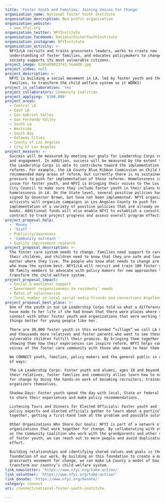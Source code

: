 ```yaml
---
title: 'Foster Youth and Families: Joining Voices for Change'
organization_name: National Foster Youth Institute
organization_description: Non-profit organization
organization_website:
  - www.nfyi.org
organization_twitter: NFYInstitute
organization_facebook: NationalFosterYouthInstitute
organization_instagram: NFYInstitute
organization_activity: >-
  NFYI/LA recruits and trains grassroots leaders, works to create new
  understanding of foster families, and educates policymakers to change how
  society supports its most vulnerable citizens.
project_image: 6395409023741-team88.jpg
project_video: null
project_description: >-
  NFYI is building a social movement in LA, led by foster youth and their
  families, to transform the child welfare system so it WORKS!
project_is_collaboration: 'Yes'
project_collaborators: Community Coalition
project_applying: '$100,000'
project_areas:
  - Central LA
  - East LA
  - San Gabriel Valley
  - San Fernando Valley
  - South LA
  - Westside
  - South Bay
  - Gateway Cities
  - County of Los Angeles
  - City of Los Angeles
project_measure: >-
  Success will be measured by meeting our goals for Leadership Corps recruitment
  and engagement. In addition, success will be measured by the extent to which
  the Leadership Corps is able to contribute toward the implementation of policy
  reforms. For example, the LA County Blue Ribbon Commission on Child Protection
  recommended many areas of reform, but currently there is no sustained outside
  pressure to push for implementation of those reforms. Homelessness is a big
  issue for foster youth, and NFYI is bringing their voices to the Los Angeles
  City Council to make sure they include foster youth in their plans to address
  homelessness in LA. On the State level, several positive policies have been
  signed by Governor Brown, but have not been implemented. NFYI organizers and
  activists will organize campaigns in Los Angeles County to push for
  implementation of a variety of positive policies that are already on the
  books. Additional funds will also enable NFYI to establish a consulting
  contract to track project progress and assess overall program effectiveness.
project_proposal_help:
  - 'Money '
  - 'Staff '
  - Publicity/awareness
  - 'Community outreach '
  - Quality improvement research
project_proposal_description: >-
  The foster care system needs to change. Families need support to care for
  their children, and children need to know that they are safe and loved no
  matter where they live. The people who know what needs to change are the ones
  who know the system best. NFYI/LA will recruit and train 100 foster youth and
  50 family members to advocate with policy makers for new approaches to
  transform the child welfare system.
project_proposal_impact:
  - Social & emotional support
  - Government responsiveness to residents’ needs
  - Rates of volunteerism
  - Total number of local social media friends and connections Angelenos have
project_proposal_best_place: >-
  One of the youth in our LA Leadership Corps told us what a difference it would
  have made to her life if she had known that there were places where she could
  connect with other foster youth and organizations that were working to make
  things better for young people like her. 

  There are 30,000 foster youth in this extended “village” we call LA County,
  and thousands more relatives and foster parents who want to see these
  vulnerable children fulfill their promise. By bringing them together and
  showing them how their experiences can inspire reform, NFYI helps connect the
  voices of the foster care community with those who need to hear them.  

  We CONNECT youth, families, policy makers and the general public in a variety
  of ways:

  The LA Leadership Corps: Foster youth and alumni, ages 18 and beyond, and
  their relatives, foster families and community allies learn how to organize
  for change by doing the hands-on work of becoming recruiters, trainers and
  organizers themselves. 

  Shadow Days: Foster youth spend the day with local, State or federal officials
  to share their experiences and make policy recommendations.

  Listening Tours and Dinners for Elected Officials: Foster youth and families,
  policy experts and elected officials gather to learn about a particular issue
  together, getting a first-hand look at the problem and possible solutions.

  Other Organizations Who Share Our Goals: NFYI is part of a network of
  organizations that work together for change. By collaborating with others such
  as the Community Coalition who work with the grandparents and other relatives
  of foster youth, we can reach out to more people and avoid duplication of
  effort.

  Building relationships and identifying shared values and goals is the
  foundation of our work. By building on this foundation to create a massive
  grassroots movement for change, we can make LA County a model of how to
  transform our country’s child welfare system.
link_newsletter: 'https://www.nfyi.org/take-action/'
link_volunteer: 'https://www.nfyi.org/take-action/'
link_donate: 'https://www.nfyi.org/donate/'
category: connect
uri: /connect/national-foster-youth-institute

---
```

